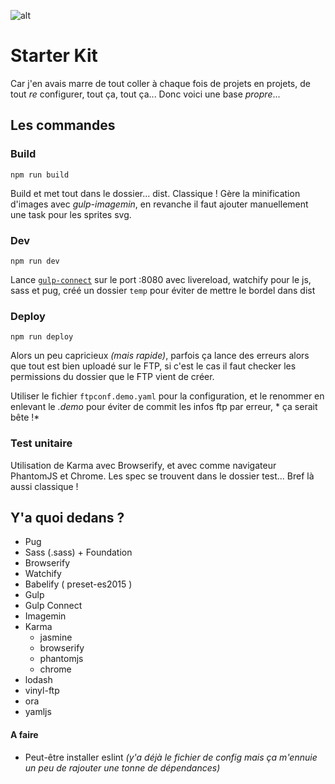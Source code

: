 ![alt](http://media.giphy.com/media/RRerwvHrb0nxm/giphy.gif)

# Starter Kit

Car j'en avais marre de tout coller à chaque fois de projets en projets, de tout *re* configurer, tout ça, tout ça... Donc voici une base *propre*...

Les commandes
----
### Build
`npm run build`

Build et met tout dans le dossier... dist. Classique ! Gère la minification d'images avec *gulp-imagemin*, en revanche il faut ajouter manuellement une task pour les sprites svg.

### Dev
`npm run dev`

Lance [`gulp-connect`](https://github.com/avevlad/gulp-connect) sur le port :8080 avec livereload, watchify pour le js, sass et pug, créé un dossier `temp` pour éviter de mettre le bordel dans dist
### Deploy
`npm run deploy`

Alors un peu capricieux *(mais rapide)*, parfois ça lance des erreurs alors que tout est bien uploadé sur le FTP, si c'est le cas il faut checker les permissions du dossier que le FTP vient de créer.

Utiliser le fichier `ftpconf.demo.yaml` pour la configuration, et le renommer en enlevant le *.demo* pour éviter de commit les infos ftp par erreur, * ça serait bête !*

### Test unitaire
Utilisation de Karma avec Browserify, et avec comme navigateur PhantomJS et Chrome. Les spec se trouvent dans le dossier test... Bref là aussi classique !

## Y'a quoi dedans ?
* Pug
* Sass (.sass) + Foundation
* Browserify
* Watchify
* Babelify ( preset-es2015 )
* Gulp
* Gulp Connect
* Imagemin
* Karma
    * jasmine
    * browserify
    * phantomjs
    * chrome
* lodash
* vinyl-ftp
* ora
* yamljs

#### A faire
* Peut-être installer eslint *(y'a déjà le fichier de config mais ça m'ennuie un peu de rajouter une tonne de dépendances)*
